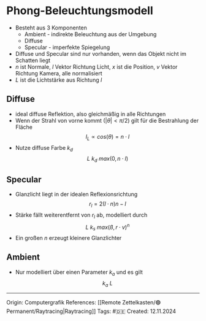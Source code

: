 # Phong-Beleuchtungsmodell

- Besteht aus 3 Komponenten
	- Ambient - indirekte Beleuchtung aus der Umgebung
	- Diffuse
	- Specular - imperfekte Spiegelung
- Diffuse und Specular sind nur vorhanden, wenn das Objekt nicht im Schatten liegt
- $n$ ist Normale, $l$ Vektor Richtung Licht, $x$ ist die Position, $v$ Vektor Richtung Kamera, alle normalisiert
- $L$ ist die Lichtstärke aus Richtung $l$
## Diffuse

- ideal diffuse Reflektion, also gleichmäßig in alle Richtungen
- Wenn der Strahl von vorne kommt ($|\theta| < \pi / 2)$ gilt für die Bestrahlung der Fläche
$$I_L \propto cos(\theta) = n \cdot l$$
- Nutze diffuse Farbe $k_d$ 
$$L\ k_d\ max(0, n \cdot l)$$

## Specular 

- Glanzlicht liegt in der idealen Reflexionsrichtung
$$r_l = 2(l \cdot n)n -l$$
- Stärke fällt weiterentfernt von $r_l$ ab, modelliert durch
$$L\ k_s\ max(ß, r \cdot v)^n$$
- Ein großen $n$ erzeugt kleinere Glanzlichter

## Ambient

- Nur modelliert über einen Parameter $k_a$ und es gilt
$$k_a\ L$$

---

Origin: Computergrafik
References: [[Remote Zettelkasten/🟢Permanent/Raytracing|Raytracing]]
Tags: #🇩🇪 
Created: 12.11.2024

